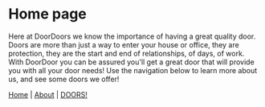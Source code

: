 
# Home page

Here at DoorDoors we know the importance of having a great quality door. Doors are more than just a way to enter your house or office, they are protection, they are the start and end of relationships, of days, of work. With DoorDoor you can be assured you'll get a great door that will provide you with all your door needs! Use the navigation below to learn more about us, and see some doors we offer!

<a href="index.html">Home</a> | <a href="about.html">About</a> | <a href="doors.html">DOORS!</a>

